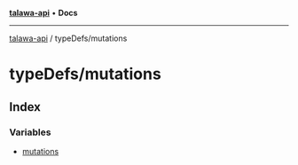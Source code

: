 [**talawa-api**](../../README.md) • **Docs**

***

[talawa-api](../../modules.md) / typeDefs/mutations

# typeDefs/mutations

## Index

### Variables

- [mutations](variables/mutations.md)
